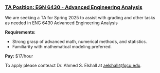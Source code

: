 ### [TA Position: EGN 6430 - Advanced Engineering Analysis](https://aselshall.github.io/aes-ta)

We are seeking a TA for Spring 2025 to assist with grading and other tasks as needed in ENG 6430 Advanced Engineering Analysis

**Requirements:**
- Strong grasp of advanced math, numerical methods, and statistics.
- Familiarity with mathematical modeling preferred.

**Pay:** $17/hour

To apply please conteact Dr. Ahmed S. Elshall at [aelshall@fgcu.edu](mailto:aelshall@fgcu.edu).
